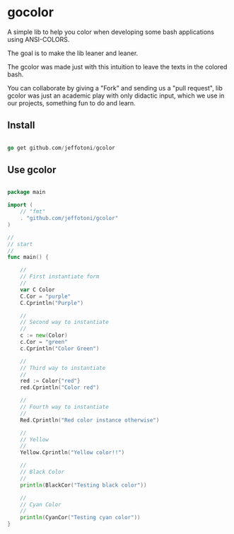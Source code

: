 # gocolor

A simple lib to help you color when developing some bash applications using ANSI-COLORS.

The goal is to make the lib leaner and leaner.

The gcolor was made just with this intuition to leave the texts in the colored bash.

You can collaborate by giving a "Fork" and sending us a "pull request", lib gcolor was just an academic play with only didactic input, which we use in our projects, something fun to do and learn.


## Install

```go

go get github.com/jeffotoni/gcolor

```

## Use gcolor

```go

package main

import (
	// "fmt"
	. "github.com/jeffotoni/gcolor"
)

//
// start
//
func main() {

	//
	// First instantiate form
	//
	var C Color
	C.Cor = "purple"
	C.Cprintln("Purple")

	//
	// Second way to instantiate
	//
	c := new(Color)
	c.Cor = "green"
	c.Cprintln("Color Green")

	//
	// Third way to instantiate
	//
	red := Color{"red"}
	red.Cprintln("Color red")

	//
	// Fourth way to instantiate
	//
	Red.Cprintln("Red color instance otherwise")

	//
	// Yellow
	//
	Yellow.Cprintln("Yellow color!!")

	//
	// Black Color
	//
	println(BlackCor("Testing black color"))

	//
	// Cyan Color
	//
	println(CyanCor("Testing cyan color"))
}

```